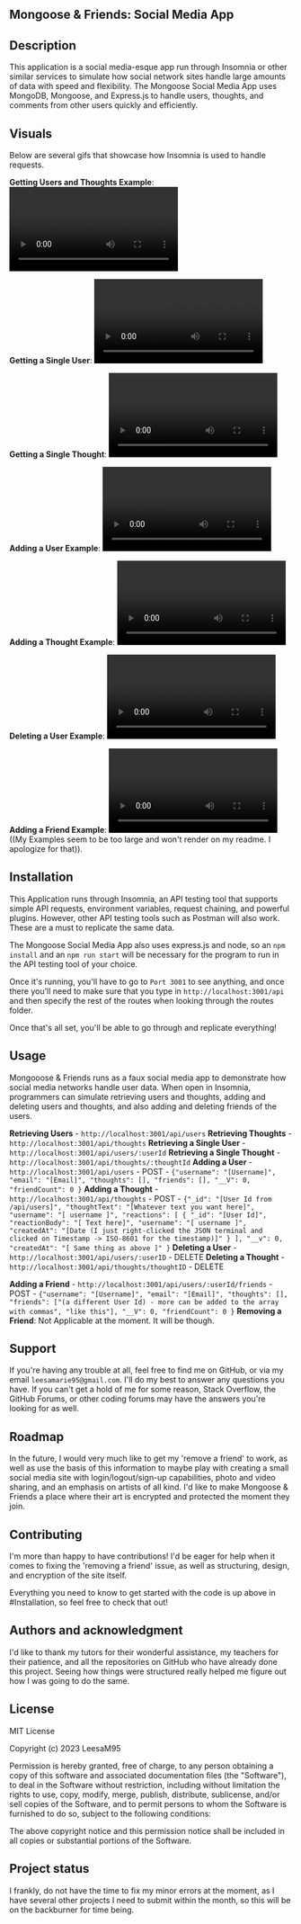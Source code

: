 ## Mongoose & Friends: Social Media App


## Description
This application is a social media-esque app run through Insomnia or other similar services to simulate how social network sites handle large amounts of data with speed and flexibility. The Mongoose Social Media App uses MongoDB, Mongoose, and Express.js to handle users, thoughts, and comments from other users quickly and efficiently. 


## Visuals
Below are several gifs that showcase how Insomnia is used to handle requests. 

**Getting Users and Thoughts Example**:
<video  src="https://github.com/LeesaM95/Social-Media-App/blob/main/Assets/videos/getthoughtsandusers.mov" title=""></video>

**Getting a Single User**:
<video  src="https://github.com/LeesaM95/Social-Media-App/blob/main/Assets/videos/getsingleuserexample.mov" title=""></video>

**Getting a Single Thought**:
<video src="https://github.com/LeesaM95/Social-Media-App/blob/main/Assets/videos/getsinglethoughtexample.mov" title="Title"></video>

**Adding a User Example**:
<video src="https://github.com/LeesaM95/Social-Media-App/blob/main/Assets/videos/postuserexample.mov" title="Title"></video>

**Adding a Thought Example**:
<video src="https://github.com/LeesaM95/Social-Media-App/blob/main/Assets/videos/createthoughtexample.mp4" title="Title"></video>

**Deleting a User Example**:
<video src="https://github.com/LeesaM95/Social-Media-App/blob/main/Assets/videos/deleteuserexample.mp4" title="Title"></video>

**Adding a Friend Example**:
<video src="[https://github.com/LeesaM95/Social-Media-App/blob/main/Assets/videos/addfriendexample.mp4](https://github.com/LeesaM95/Social-Media-App/assets/146777629/eed7f4fb-0967-4036-a452-21917541d639)" title="Title"></video>
((My Examples seem to be too large and won't render on my readme. I apologize for that)).

## Installation
This Application runs through Insomnia, an API testing tool that supports simple API requests, environment variables, request chaining, and powerful plugins. However, other API testing tools such as Postman will also work. These are a must to replicate the same data. 

The Mongoose Social Media App also uses express.js and node, so an `npm install` and an `npm run start` will be necessary for the program to run in the API testing tool of your choice. 

Once it's running, you'll have to go to `Port 3001` to see anything, and once there you'll need to make sure that you type in `http://localhost:3001/api` and then specify the rest of the routes when looking through the routes folder.

Once that's all set, you'll be able to go through and replicate everything!

## Usage
Mongooose & Friends runs as a faux social media app to demonstrate how social media networks handle user data. When open in Insomnia, programmers can simulate retrieving users and thoughts, adding and deleting users and thoughts, and also adding and deleting friends of the users. 

**Retrieving Users** - `http://localhost:3001/api/users`
**Retrieving Thoughts** - `http://localhost:3001/api/thoughts`
**Retrieving a Single User** - `http://localhost:3001/api/users/:userId`
**Retrieving a Single Thought** - `http://localhost:3001/api/thoughts/:thoughtId`
**Adding a User** - `http://localhost:3001/api/users` - POST
                  - ``{"username": "[Username]",
		                  "email": "[Email]",
		                  "thoughts": [],
		                  "friends": [],
		                  "__V": 0,
		                  "friendCount": 0
	                    }``
**Adding a Thought** - `http://localhost:3001/api/thoughts` - POST
                     - ``{"_id": "[User Id from /api/users]",
                          "thoughtText": "[Whatever text you want here]",
                          "username": "[ username ]",
                          "reactions": [
                              {
                                "_id": "[User Id]",
				                        "reactionBody": "[ Text here]",
				                        "username": "[ username ]",
				                        "createdAt": "[Date (I just right-clicked the JSON terminal and clicked on Timestamp -> ISO-8601 for the timestamp)]"
                              }
                          ],
                          "__v": 0,
		                      "createdAt": "[ Same thing as above ]"
	                      }``
**Deleting a User** - `http://localhost:3001/api/users/:userID` - DELETE
**Deleting a Thought** - `http://localhost:3001/api/thoughts/thoughtID` - DELETE

**Adding a Friend** - `http://localhost:3001/api/users/:userId/friends` - POST
                    - ``{"username": "[Username]",
		                  "email": "[Email]",
		                  "thoughts": [],
		                  "friends": ["(a different User Id) - more can be added to the array with commas", "like this"],
		                  "__V": 0,
		                  "friendCount": 0
	                    }``
**Removing a Friend**: Not Applicable at the moment. It will be though. 

## Support
If you're having any trouble at all, feel free to find me on GitHub, or via my email `leesamarie95@gmail.com`. I'll do my best to answer any questions you have. If you can't get a hold of me for some reason, Stack Overflow, the GitHub Forums, or other coding forums may have the answers you're looking for as well.

## Roadmap
In the future, I would very much like to get my 'remove a friend' to work, as well as use the basis of this information to maybe play with creating a small social media site with login/logout/sign-up capabilities, photo and video sharing, and an emphasis on artists of all kind. I'd like to make Mongoose & Friends a place where their art is encrypted and protected the moment they join. 

## Contributing
I'm more than happy to have contributions! I'd be eager for help when it comes to fixing the 'removing a friend' issue, as well as structuring, design, and encryption of the site itself. 

Everything you need to know to get started with the code is up above in #Installation, so feel free to check that out! 

## Authors and acknowledgment
I'd like to thank my tutors for their wonderful assistance, my teachers for their patience, and all the repositories on GitHub who have already done this project. Seeing how things were structured really helped me figure out how I was going to do the same. 

## License
MIT License

Copyright (c) 2023 LeesaM95

Permission is hereby granted, free of charge, to any person obtaining a copy of this software and associated documentation files (the "Software"), to deal in the Software without restriction, including without limitation the rights to use, copy, modify, merge, publish, distribute, sublicense, and/or sell copies of the Software, and to permit persons to whom the Software is furnished to do so, subject to the following conditions:

The above copyright notice and this permission notice shall be included in all copies or substantial portions of the Software.

## Project status
I frankly, do not have the time to fix my minor errors at the moment, as I have several other projects I need to submit within the month, so this will be on the backburner for time being.
